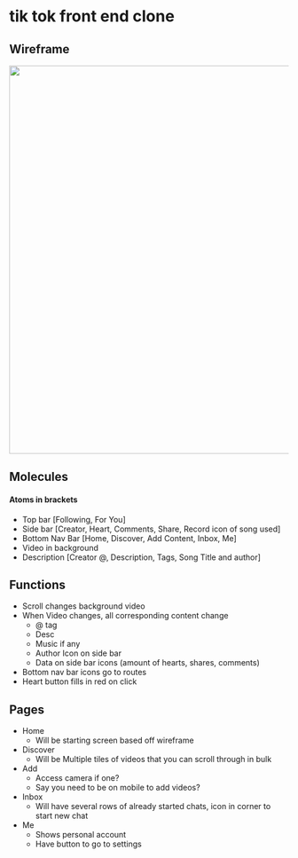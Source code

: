 # tik tok front end clone

## Wireframe 
<img style="height:700px" src="https://www.trustedreviews.com/wp-content/uploads/sites/54/2020/02/TikTok-viewfinder.jpg">

## Molecules
#### Atoms in brackets
- Top bar [Following, For You]
- Side bar [Creator, Heart, Comments, Share, Record icon of song used]
- Bottom Nav Bar [Home, Discover, Add Content, Inbox, Me]
- Video in background
- Description [Creator @, Description, Tags, Song Title and author]

## Functions
- Scroll changes background video
- When Video changes, all corresponding content change
    - @ tag
    - Desc
    - Music if any
    - Author Icon on side bar
    - Data on side bar icons (amount of hearts, shares, comments)
- Bottom nav bar icons go to routes
- Heart button fills in red on click

## Pages
- Home 
    - Will be starting screen based off wireframe
- Discover
    - Will be Multiple tiles of videos that you can scroll through in bulk
- Add
    - Access camera if one?
    - Say you need to be on mobile to add videos?
- Inbox 
    - Will have several rows of already started chats, icon in corner to start new chat
- Me
    - Shows personal account 
    - Have button to go to settings